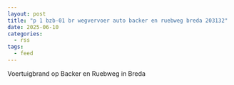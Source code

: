```yaml
---
layout: post
title: "p 1 bzb-01 br wegvervoer auto backer en ruebweg breda 203132"
date: 2025-06-10
categories: 
  - rss
tags: 
  - feed
---
```


Voertuigbrand op Backer en Ruebweg in Breda
